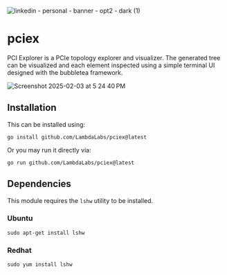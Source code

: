 ![linkedin - personal - banner - opt2 - dark (1)](https://github.com/user-attachments/assets/fdb97570-cf55-42c8-b7c5-7190f23d2523)

# pciex

PCI Explorer is a PCIe topology explorer and visualizer. The generated tree can be visualized and each element inspected using a simple terminal UI designed with the bubbletea framework.

![Screenshot 2025-02-03 at 5 24 40 PM](https://github.com/user-attachments/assets/4a0fcaf6-50de-4a78-a7bb-430c89f41f46)

## Installation

This can be installed using:

```
go install github.com/LambdaLabs/pciex@latest
```

Or you may run it directly via:

```
go run github.com/LambdaLabs/pciex@latest
```

## Dependencies

This module requires the `lshw` utility to be installed.

### Ubuntu

```
sudo apt-get install lshw
```

### Redhat

```
sudo yum install lshw
```
